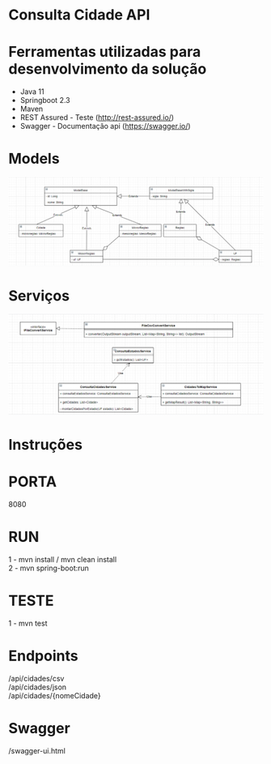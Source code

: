 # Consulta Cidade API

# Ferramentas utilizadas para desenvolvimento da solução 

* Java 11
* Springboot 2.3
* Maven
* REST Assured - Teste (http://rest-assured.io/)
* Swagger - Documentação api (https://swagger.io/)


# Models

<img src="/docs/models_diagrama.png" raw=true style="margin-right: 10px;"/>

# Serviços

<img src="/docs/servicos_diagrama.png" raw=true style="margin-right: 10px;"/>

# Instruções

# PORTA

8080

# RUN

1 - mvn install / mvn clean install<br/>
2 - mvn spring-boot:run

# TESTE

1 - mvn test

# Endpoints

/api/cidades/csv<br/>
/api/cidades/json<br/>
/api/cidades/{nomeCidade}

# Swagger 

/swagger-ui.html


